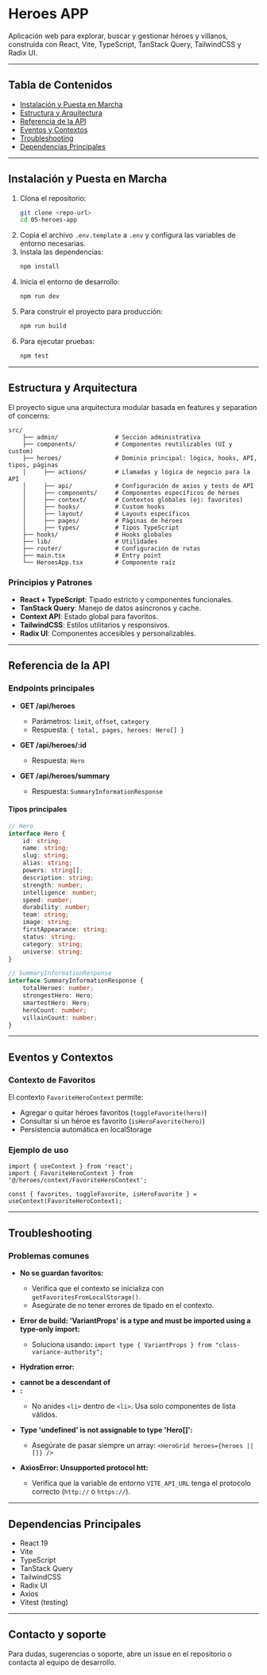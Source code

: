 # Heroes APP

Aplicación web para explorar, buscar y gestionar héroes y villanos, construida con React, Vite, TypeScript, TanStack Query, TailwindCSS y Radix UI.

---

## Tabla de Contenidos
- [Instalación y Puesta en Marcha](#instalación-y-puesta-en-marcha)
- [Estructura y Arquitectura](#estructura-y-arquitectura)
- [Referencia de la API](#referencia-de-la-api)
- [Eventos y Contextos](#eventos-y-contextos)
- [Troubleshooting](#troubleshooting)
- [Dependencias Principales](#dependencias-principales)

---

## Instalación y Puesta en Marcha

1. Clona el repositorio:
	 ```bash
	 git clone <repo-url>
	 cd 05-heroes-app
	 ```
2. Copia el archivo `.env.template` a `.env` y configura las variables de entorno necesarias.
3. Instala las dependencias:
	 ```bash
	 npm install
	 ```
4. Inicia el entorno de desarrollo:
	 ```bash
	 npm run dev
	 ```
5. Para construir el proyecto para producción:
	 ```bash
	 npm run build
	 ```
6. Para ejecutar pruebas:
	 ```bash
	 npm test
	 ```

---

## Estructura y Arquitectura

El proyecto sigue una arquitectura modular basada en features y separation of concerns:

```
src/
	├── admin/                # Sección administrativa
	├── components/           # Componentes reutilizables (UI y custom)
	├── heroes/               # Dominio principal: lógica, hooks, API, tipos, páginas
	│     ├── actions/        # Llamadas y lógica de negocio para la API
	│     ├── api/            # Configuración de axios y tests de API
	│     ├── components/     # Componentes específicos de héroes
	│     ├── context/        # Contextos globales (ej: favoritos)
	│     ├── hooks/          # Custom hooks
	│     ├── layout/         # Layouts específicos
	│     ├── pages/          # Páginas de héroes
	│     ├── types/          # Tipos TypeScript
	├── hooks/                # Hooks globales
	├── lib/                  # Utilidades
	├── router/               # Configuración de rutas
	├── main.tsx              # Entry point
	└── HeroesApp.tsx         # Componente raíz
```

### Principios y Patrones
- **React + TypeScript**: Tipado estricto y componentes funcionales.
- **TanStack Query**: Manejo de datos asíncronos y cache.
- **Context API**: Estado global para favoritos.
- **TailwindCSS**: Estilos utilitarios y responsivos.
- **Radix UI**: Componentes accesibles y personalizables.

---

## Referencia de la API

### Endpoints principales

- **GET /api/heroes**
	- Parámetros: `limit`, `offset`, `category`
	- Respuesta: `{ total, pages, heroes: Hero[] }`

- **GET /api/heroes/:id**
	- Respuesta: `Hero`

- **GET /api/heroes/summary**
	- Respuesta: `SummaryInformationResponse`

#### Tipos principales

```ts
// Hero
interface Hero {
	id: string;
	name: string;
	slug: string;
	alias: string;
	powers: string[];
	description: string;
	strength: number;
	intelligence: number;
	speed: number;
	durability: number;
	team: string;
	image: string;
	firstAppearance: string;
	status: string;
	category: string;
	universe: string;
}

// SummaryInformationResponse
interface SummaryInformationResponse {
	totalHeroes: number;
	strongestHero: Hero;
	smartestHero: Hero;
	heroCount: number;
	villainCount: number;
}
```

---

## Eventos y Contextos

### Contexto de Favoritos

El contexto `FavoriteHeroContext` permite:
- Agregar o quitar héroes favoritos (`toggleFavorite(hero)`)
- Consultar si un héroe es favorito (`isHeroFavorite(hero)`)
- Persistencia automática en localStorage

### Ejemplo de uso

```tsx
import { useContext } from 'react';
import { FavoriteHeroContext } from '@/heroes/context/FavoriteHeroContext';

const { favorites, toggleFavorite, isHeroFavorite } = useContext(FavoriteHeroContext);
```

---

## Troubleshooting

### Problemas comunes

- **No se guardan favoritos:**
	- Verifica que el contexto se inicializa con `getFavoritesFromLocalStorage()`.
	- Asegúrate de no tener errores de tipado en el contexto.

- **Error de build: 'VariantProps' is a type and must be imported using a type-only import:**
	- Soluciona usando: `import type { VariantProps } from "class-variance-authority";`

- **Hydration error: <li> cannot be a descendant of <li>:**
	- No anides `<li>` dentro de `<li>`. Usa solo componentes de lista válidos.

- **Type 'undefined' is not assignable to type 'Hero[]':**
	- Asegúrate de pasar siempre un array: `<HeroGrid heroes={heroes || []} />`

- **AxiosError: Unsupported protocol htt:**
	- Verifica que la variable de entorno `VITE_API_URL` tenga el protocolo correcto (`http://` o `https://`).

---

## Dependencias Principales

- React 19
- Vite
- TypeScript
- TanStack Query
- TailwindCSS
- Radix UI
- Axios
- Vitest (testing)

---

## Contacto y soporte

Para dudas, sugerencias o soporte, abre un issue en el repositorio o contacta al equipo de desarrollo.